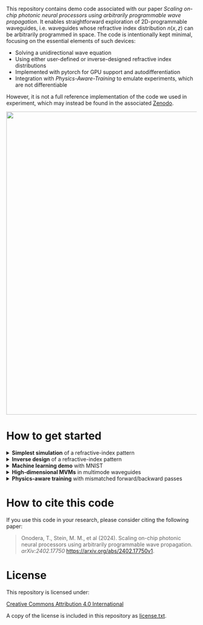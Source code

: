 This repository contains demo code associated with our paper *Scaling on-chip photonic neural processors using arbitrarily programmable wave propagation*.
It enables straightforward exploration of 2D-programmable waveguides, i.e. waveguides whose refractive index distribution $n(x,z)$ can be arbitrarily programmed in space. 
The code is intentionally kept minimal, focusing on the essential elements of such devices: 
- Solving a unidirectional wave equation
- Using either user-defined or inverse-designed refractive index distributions
- Implemented with pytorch for GPU support and autodifferentiation
- Integration with *Physics-Aware-Training* to emulate experiments, which are not differentiable

However, it is not a full reference implementation of the code we used in experiment, which may instead be found in the associated [Zenodo](https://doi.org/10.5281/zenodo.10775721).
<p align="center">
<img src="https://github.com/user-attachments/assets/5a1bd570-0beb-4959-837f-6a1d0b965d23" width="800">
</p>

# How to get started

<details> <summary><b>Simplest simulation</b> of a refractive-index pattern</summary>

[Notebook 1](https://github.com/ms3452/2D-waveguide-demo-code/blob/main/Notebook%201--Y-splitter.ipynb) provides code that manually defines the refractive-index distribution of a Y-splitter and simulates beam propagation through it.

</details> <details> <summary><b>Inverse design</b> of a refractive-index pattern</summary>

[Notebook 2](https://github.com/ms3452/2D-waveguide-demo-code/blob/main/Notebook%202--Inverse%20design.ipynb) contains a minimal inverse-design example that automatically generates a refractive-index distribution for converting Gaussian beams into Hermite–Gauss modes.

</details> <details> <summary><b>Machine learning demo</b> with MNIST</summary>

[Notebook 3](https://github.com/ms3452/2D-waveguide-demo-code/blob/main/Notebook%203--MNIST%20classification.ipynb) demonstrates MNIST image classification using a 2D-programmable waveguide.

</details> <details> <summary><b>High-dimensional MVMs</b> in multimode waveguides</summary>

[Notebook 4](https://github.com/ms3452/2D-waveguide-demo-code/blob/main/Notebook%204--Mode%20conversion%20in%20multimode%20waveguide.ipynb) introduces a step-index multimode waveguide as the background refractive index and demonstrates mode conversion using a manually defined refractive-index distribution.
[Notebook 5](https://github.com/ms3452/2D-waveguide-demo-code/blob/main/Notebook%205--Matrix-vector-multiplication%20in%20multimode%20waveguide.ipynb) shows how to compute a refractive-index distribution that, when embedded in a multimode waveguide, performs a desired 100×100-dimensional unitary transformation.

</details> <details> <summary><b>Physics-aware training</b> with mismatched forward/backward passes</summary>

[Notebook 6](https://github.com/ms3452/2D-waveguide-demo-code/blob/main/Notebook%206--Mismatched%20forward-backward%20pass.ipynb) presents a minimal inverse-design example using a mismatched forward and backward pass, similar to the approach used in our optical experiments with the 2D-programmable waveguide.

</details>


# How to cite this code

If you use this code in your research, please consider citing the following paper:

> Onodera, T., Stein, M. M., et al (2024). Scaling on-chip photonic neural processors using arbitrarily programmable wave propagation. *arXiv:2402.17750* https://arxiv.org/abs/2402.17750v1.

# License

This repository is licensed under:

[Creative Commons Attribution 4.0 International](https://creativecommons.org/licenses/by/4.0/)

A copy of the license is included in this repository as [license.txt](https://github.com/ms3452/2D-waveguide-demo-code/blob/main/license.txt).
